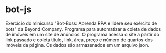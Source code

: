 # bot-js
Exercício do minicurso "Bot-Boss: Aprenda RPA e lidere seu exército de bots" da Beyond Company. 
Programa para automatizar a coleta de dados de imóveis em um site de anúncios. 
O programa acessa o site a partir do link passado e coleta título, link, área, preço e número de quartos dos imóveis da página.
Os dados são armazenados em um arquivo json.
